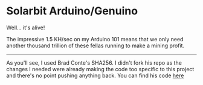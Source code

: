 # Solarbit Arduino/Genuino

Well... it's alive!

The impressive 1.5 KH/sec on my Arduino 101 means that we only need another thousand trillion of these fellas running to make a mining profit.

---

As you'll see, I used Brad Conte's SHA256. I didn't fork his repo as the changes I needed were already making the code too specific to this project and there's no point pushing anything back. You can find his code [here](https://github.com/B-Con/crypto-algorithms)
